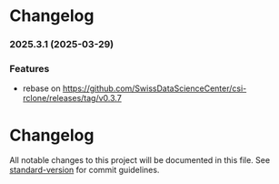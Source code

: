 # Changelog

### 2025.3.1 (2025-03-29)

### Features

* rebase on https://github.com/SwissDataScienceCenter/csi-rclone/releases/tag/v0.3.7

# Changelog

All notable changes to this project will be documented in this file. See [standard-version](https://github.com/conventional-changelog/standard-version) for commit guidelines.